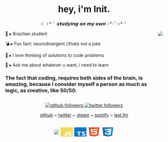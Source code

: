 <div align="center">
   <h1>hey, i'm Init.</h1>
</div>

<div style="width: 10px;"></div>

<div align="center">
   <p>☾ ⋆*･ﾟ 𝙨𝙩𝙪𝙙𝙮𝙞𝙣𝙜 𝙤𝙣 𝙢𝙮 𝙤𝙬𝙣 ⋆*･ﾟ:⋆*･ﾟ
</div>

<div>
<img align="right" height="200" style="border-radius:200px;" 
     src="https://cdn.discordapp.com/attachments/1010688489056108595/1029804483414343700/pokemon.gif">
<p>🚩 ▸ Brazilian student
<p>💣 ▸ Fun fact: neurodivergent  //thats not a joke
<p>🎲 ▸ I love thinking of solutions to code problems
<p>💬 ▸ Ask me about whatever u want, i need to learn
</div>

### The fact that coding, requires both sides of the brain, is amazing, because I consider myself a person as much as logic,  as creative, like 50/50.

##

<div align="center">
    <a href="https://github.com/initt1?tab=followers">
        <img alt="github followers" 
             src="https://img.shields.io/github/followers/initt1?style=social" />
    </a>
    <a href="https://twitter.com/xolea6">
        <img alt="twitter followers" 
             src="https://img.shields.io/twitter/follow/xolea6?style=social">
    </a>
</div>

<div align="center">
   
<!-- ##### some util social media links -->
   
[github](https://github.com/initt1) ~
[twitter](https://twitter.com/xolea6) ~
[steam](https://steamcommunity.com/id/Initt1/) ~
[spotify](https://open.spotify.com/user/kn59ktuc1amdop6minhvk9byz) ~
[last.fm](https://www.last.fm/user/computter) 
   
</div>


<div align="center"><br>
  <img align="center" "height="34" width="34" src="https://icons.iconarchive.com/icons/alecive/flatwoken/512/Apps-Java-icon.png">
  <img align="center" alt="Init-Js" height="30" width="40" src="https://raw.githubusercontent.com/devicons/devicon/master/icons/javascript/javascript-plain.svg">
  <img align="center" alt="Init-Ts" height="30" width="40" src="https://raw.githubusercontent.com/devicons/devicon/master/icons/typescript/typescript-plain.svg">
  <img align="center" alt="Init-HTML" height="30" width="40" src="https://raw.githubusercontent.com/devicons/devicon/master/icons/html5/html5-original.svg">
  <img align="center" alt="Init-CSS" height="30" width="40" src="https://raw.githubusercontent.com/devicons/devicon/master/icons/css3/css3-original.svg">
</div>

